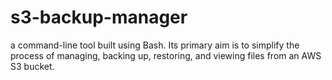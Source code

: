 # s3-backup-manager
a command-line tool built using Bash. Its primary aim is to simplify the process of managing, backing up, restoring, and viewing files from an AWS S3 bucket. 
